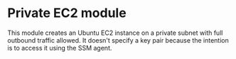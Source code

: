 # Private EC2 module

This module creates an Ubuntu EC2 instance on a private subnet with full outbound traffic allowed.
It doesn't specify a key pair because the intention is to access it using the SSM agent.